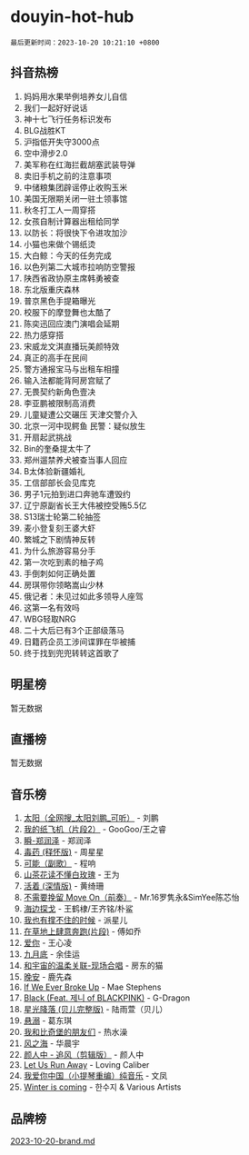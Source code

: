 # douyin-hot-hub

`最后更新时间：2023-10-20 10:21:10 +0800`

## 抖音热榜

1. 妈妈用水果举例培养女儿自信
1. 我们一起好好说话
1. 神十七飞行任务标识发布
1. BLG战胜KT
1. 沪指低开失守3000点
1. 空中滑步2.0
1. 美军称在红海拦截胡塞武装导弹
1. 卖旧手机之前的注意事项
1. 中储粮集团辟谣停止收购玉米
1. 美国无限期关闭一驻土领事馆
1. 秋冬打工人一周穿搭
1. 女孩自制计算器出租给同学
1. 以防长：将很快下令进攻加沙
1. 小猫也来做个锡纸烫
1. 大白鲸：今天的任务完成
1. 以色列第二大城市拉响防空警报
1. 陕西省政协原主席韩勇被查
1. 东北版重庆森林
1. 普京黑色手提箱曝光
1. 校服下的摩登舞也太酷了
1. 陈奕迅回应澳门演唱会延期
1. 热力感穿搭
1. 宋威龙文淇直播玩美颜特效
1. 真正的高手在民间
1. 警方通报宝马与出租车相撞
1. 输入法都能背阿房宫赋了
1. 无畏契约新角色壹决
1. 李亚鹏被限制高消费
1. 儿童疑遭公交碾压 天津交警介入
1. 北京一河中现鳄鱼 民警：疑似放生
1. 开扇起武挑战
1. Bin的奎桑提太牛了
1. 郑州遛禁养犬被查当事人回应
1. B太体验新疆婚礼
1. 工信部部长会见库克
1. 男子1元拍到进口奔驰车遭毁约
1. 辽宁原副省长王大伟被控受贿5.5亿
1. S13瑞士轮第二轮抽签
1. 麦小登复刻王婆大虾
1. 繁城之下剧情神反转
1. 为什么旅游容易分手
1. 第一次吃到素的柚子鸡
1. 手倒刺如何正确处置
1. 房琪带你领略嵩山少林
1. 俄记者：未见过如此多领导人座驾
1. 这第一名有效吗
1. WBG轻取NRG
1. 二十大后已有3个正部级落马
1. 日籍药企员工涉间谍罪在华被捕
1. 终于找到兜兜转转这首歌了

## 明星榜

暂无数据

## 直播榜

暂无数据

## 音乐榜

1. [太阳（全网搜_太阳刘鹏_可听）](https://sf3-cdn-tos.douyinstatic.com/obj/tos-cn-ve-2774/ogWbyIQnlBFImVbeDocRdCIYtBHlbJXgfZMvgz) - 刘鹏
1. [我的纸飞机（片段2）](https://sf6-cdn-tos.douyinstatic.com/obj/tos-cn-ve-2774/oM2ZrKcg2CD5AeRB2gkeXOFB1IxAGJdZPazYHf) - GooGoo/王之睿
1. [瞬-郑润泽](https://sf3-cdn-tos.douyinstatic.com/obj/tos-cn-ve-2774/oYXHIohzvbNAzBhHgyksWpRM4bfkDsBdBDAynw) - 郑润泽
1. [毒药 (释怀版)](https://sf6-cdn-tos.douyinstatic.com/obj/tos-cn-ve-2774/oYILMEAzspdZBIzy4frJNB8ZHPHWAhiwowd4Ad) - 周星星
1. [可能（副歌）](https://sf3-cdn-tos.douyinstatic.com/obj/tos-cn-ve-2774/cde1731888894259b333569393c2fb51) - 程响
1. [山茶花读不懂白玫瑰](https://sf3-cdn-tos.douyinstatic.com/obj/tos-cn-ve-2774/osfn8B7DktrRHEPJgPCfDbw7QDQEkwC16BxZg9) - 王为
1. [活着 (深情版)](https://sf6-cdn-tos.douyinstatic.com/obj/tos-cn-ve-2774/oY8r2TelECK2BPZbDCj8xZKBQfPbwQyCt1cggn) - 黄绮珊
1. [不需要挽留 Move On（前奏）](https://sf6-cdn-tos.douyinstatic.com/obj/tos-cn-ve-2774/ooCBhgCCkF4nExzQL9WZSUbitfA8IsDkgQIYhe) - Mr.16罗隽永&SimYee陈芯怡
1. [海边探戈](https://sf6-cdn-tos.douyinstatic.com/obj/tos-cn-ve-2774/os9gE0VQCGqt6VQkZDyBBYvfSDY0QFe3vVmubn) - 王鹤棣/王齐铭/朴鲨
1. [我也有撑不住的时候](https://sf3-cdn-tos.douyinstatic.com/obj/tos-cn-ve-2774/okmtBE1dkIBhwxeiBJeDgQnQtICZWIJUI2bjQr) - 派星儿
1. [在草地上肆意奔跑(片段)](https://sf3-cdn-tos.douyinstatic.com/obj/tos-cn-ve-2774/8831d494742f45dabdfa8adb8b817259) - 傅如乔
1. [爱你](https://sf6-cdn-tos.douyinstatic.com/obj/tos-cn-ve-2774/oEfyTFYX4gOL9DMKAJebDCAASw8hYVIXz1nYaf) - 王心凌
1. [九月底](https://sf3-cdn-tos.douyinstatic.com/obj/tos-cn-ve-2774/oMfewG4PDTFhF8iz3OGQ7ABH5i6fCgnMaoCbzZ) - 余佳运
1. [和宇宙的温柔关联-现场合唱](https://sf3-cdn-tos.douyinstatic.com/obj/tos-cn-ve-2774/o0hONGDYQBgk0e5bqDeQOonVmncA6tC2nBwZLT) - 房东的猫
1. [晚安](https://sf6-cdn-tos.douyinstatic.com/obj/tos-cn-ve-2774/a724c5e224464218839820f4e4fd632f) - 鹿先森
1. [If We Ever Broke Up](https://sf3-cdn-tos.douyinstatic.com/obj/tos-cn-ve-2774/o8onj5HDk0ImtBmO0URBfeyCDXQJMYkQ1gb8Zy) - Mae Stephens
1. [Black (Feat. 제니 of BLACKPINK)](https://sf6-cdn-tos.douyinstatic.com/obj/tos-cn-ve-2774/2eb92e2debbe4fe0a552bc099aef7f28) - G-Dragon
1. [星光降落 (贝儿完整版)](https://sf3-cdn-tos.douyinstatic.com/obj/tos-cn-ve-2774/okwB9hAwyAtsFFkFBzAX1hOOfQuIoMNs0W2Mwr) - 陆雨萱（贝儿）
1. [悬溺](https://sf6-cdn-tos.douyinstatic.com/obj/tos-cn-ve-2774/f3b6cc53d2e944beb7094a3ff01b4e03) - 葛东琪
1. [我和比奇堡的朋友们](https://sf3-cdn-tos.douyinstatic.com/obj/tos-cn-ve-2774/f0505db981ea4a6d91453a15924a82aa) - 热水澡
1. [风之海](https://sf3-cdn-tos.douyinstatic.com/obj/tos-cn-ve-2774/oInqZ2gFbCQvB6wZNnZlJpBcfDBQ8t1e1XwYAi) - 华晨宇
1. [颜人中 - 追风（剪辑版）](https://sf6-cdn-tos.douyinstatic.com/obj/tos-cn-ve-2774/9107f711ded6416ab3279a81d71597f7) - 颜人中
1. [Let Us Run Away](https://sf6-cdn-tos.douyinstatic.com/obj/tos-cn-ve-2774/a9a280d910044fb0b9f4f74b0b27e854) - Loving Caliber
1. [我爱你中国（小提琴重编）纯音乐](https://sf6-cdn-tos.douyinstatic.com/obj/tos-cn-ve-2774/362de867442c4051acadb0a43fd60af8) - 文凤
1. [Winter is coming](https://sf6-cdn-tos.douyinstatic.com/obj/tos-cn-ve-2774/0a6c12efb2d84f2ba9a243d4e1eebb4e) - 한수지 & Various Artists

## 品牌榜

[2023-10-20-brand.md](2023-10-20-brand.md)
